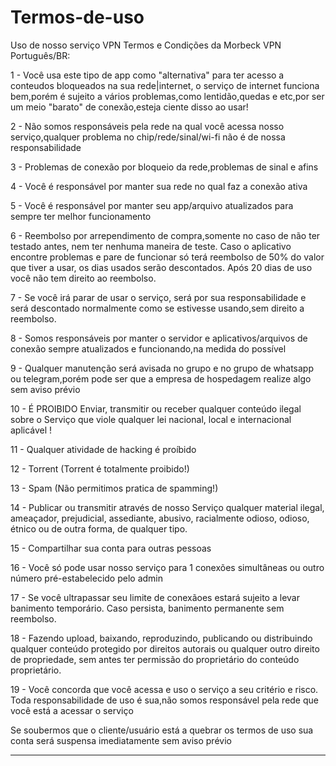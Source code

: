 # Termos-de-uso
Uso de nosso serviço VPN
Termos e Condições da Morbeck VPN
Português/BR:

1 - Você usa este tipo de app como "alternativa" para ter acesso a conteudos bloqueados na sua rede|internet, o serviço de internet funciona bem,porém é sujeito a vários problemas,como lentidão,quedas e etc,por ser um meio "barato" de conexão,esteja ciente disso ao usar!

2 - Não somos responsáveis pela rede na qual você acessa nosso serviço,qualquer problema no chip/rede/sinal/wi-fi não é de nossa responsabilidade

3 - Problemas de conexão por bloqueio da rede,problemas de sinal e afins

4 - Você é responsável por manter sua rede no qual faz a conexão ativa

5 - Você é responsável por manter seu app/arquivo atualizados para sempre ter melhor funcionamento

6 - Reembolso por arrependimento de compra,somente no caso de não ter testado antes, nem ter nenhuma maneira de teste. Caso o aplicativo encontre problemas e pare de funcionar só terá reembolso de 50% do valor que tiver a usar, os dias usados serão descontados. Após 20 dias de uso você não tem direito ao reembolso.

7 - Se você irá parar de usar o serviço, será por sua responsabilidade e será descontado normalmente como se estivesse usando,sem direito a reembolso.

8 - Somos responsáveis por manter o servidor e aplicativos/arquivos de conexão sempre atualizados e funcionando,na medida do possível

9 - Qualquer manutenção será avisada no grupo e no grupo de whatsapp ou telegram,porém pode ser que a empresa de hospedagem realize algo sem aviso prévio

10 - É PROIBIDO Enviar, transmitir ou receber qualquer conteúdo ilegal sobre o Serviço que viole qualquer lei nacional, local e internacional aplicável !

11 - Qualquer atividade de hacking é proíbido

12 - Torrent (Torrent é totalmente proibido!)

13 - Spam (Não permitimos pratica de spamming!)

14 - Publicar ou transmitir através de nosso Serviço qualquer material ilegal, ameaçador, prejudicial, assediante, abusivo, racialmente odioso, odioso, étnico ou de outra forma, de qualquer tipo.

15 - Compartilhar sua conta para outras pessoas

16 - Você só pode usar nosso serviço para 1 conexões simultâneas ou outro número pré-estabelecido pelo admin

17 - Se você ultrapassar seu limite de conexãoes estará sujeito a levar banimento temporário. Caso persista, banimento permanente sem reembolso.

18 - Fazendo upload, baixando, reproduzindo, publicando ou distribuindo qualquer conteúdo protegido por direitos autorais ou qualquer outro direito de propriedade, sem antes ter permissão do proprietário do conteúdo proprietário.

19 - Você concorda que você acessa e uso o serviço a seu critério e risco. Toda responsabilidade de uso é sua,não somos responsável pela rede que você está a acessar o serviço

Se soubermos que o cliente/usuário está a quebrar os termos de uso sua conta será suspensa imediatamente sem aviso prévio

---------------------------------------------
